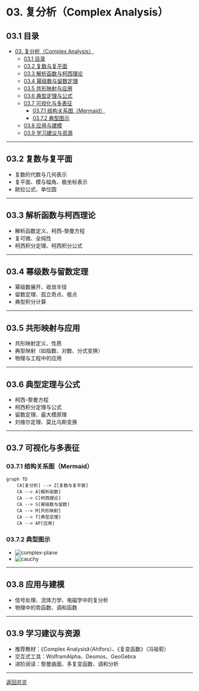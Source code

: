 # 03. 复分析（Complex Analysis）

## 03.1 目录

- [03. 复分析（Complex Analysis）](#03-复分析complex-analysis)
  - [03.1 目录](#031-目录)
  - [03.2 复数与复平面](#032-复数与复平面)
  - [03.3 解析函数与柯西理论](#033-解析函数与柯西理论)
  - [03.4 幂级数与留数定理](#034-幂级数与留数定理)
  - [03.5 共形映射与应用](#035-共形映射与应用)
  - [03.6 典型定理与公式](#036-典型定理与公式)
  - [03.7 可视化与多表征](#037-可视化与多表征)
    - [03.7.1 结构关系图（Mermaid）](#0371-结构关系图mermaid)
    - [03.7.2 典型图示](#0372-典型图示)
  - [03.8 应用与建模](#038-应用与建模)
  - [03.9 学习建议与资源](#039-学习建议与资源)

---

## 03.2 复数与复平面

- 复数的代数与几何表示
- 复平面、模与幅角、极坐标表示
- 欧拉公式、单位圆

---

## 03.3 解析函数与柯西理论

- 解析函数定义、柯西-黎曼方程
- 复可微、全纯性
- 柯西积分定理、柯西积分公式

---

## 03.4 幂级数与留数定理

- 幂级数展开、收敛半径
- 留数定理、孤立奇点、极点
- 典型积分计算

---

## 03.5 共形映射与应用

- 共形映射定义、性质
- 典型映射（如指数、对数、分式变换）
- 物理与工程中的应用

---

## 03.6 典型定理与公式

- 柯西-黎曼方程
- 柯西积分定理与公式
- 留数定理、最大模原理
- 刘维尔定理、莫比乌斯变换

---

## 03.7 可视化与多表征

### 03.7.1 结构关系图（Mermaid）

```mermaid
graph TD
    CA[复分析] --> Z[复数与复平面]
    CA --> A[解析函数]
    CA --> C[柯西理论]
    CA --> S[幂级数与留数]
    CA --> M[共形映射]
    CA --> T[典型定理]
    CA --> AP[应用]
```

### 03.7.2 典型图示

- ![complex-plane](https://latex.codecogs.com/svg.image?z%20=%20re^{i\theta})
- ![cauchy](https://latex.codecogs.com/svg.image?f(z)%20=%20\frac{1}{2\pi%20i}\int_{C}\frac{f(\xi)}{\xi-z}d\xi)

---

## 03.8 应用与建模

- 信号处理、流体力学、电磁学中的复分析
- 物理中的势函数、调和函数

---

## 03.9 学习建议与资源

- 推荐教材：《Complex Analysis》（Ahlfors）、《复变函数》（冯祖荀）
- 交互式工具：WolframAlpha、Desmos、GeoGebra
- 进阶阅读：黎曼曲面、多复变函数、调和分析

---

[返回总览](./01-Overview.md)
